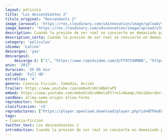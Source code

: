 ```yaml
---
layout: pelicula
title: "Los descendientes 2"
titulo_original: "Descendants 2"
image_carousel: 'https://res.cloudinary.com/u4innovation/image/upload/v1564874490/desendientes2-min_esq7sr.jpg'
image_banner: 'https://res.cloudinary.com/u4innovation/image/upload/v1564874494/desencientes2-min_zircvj.jpg'
description: Cuando la presión de ser real se convierte en demasiado para Mal, ella regresa a la isla de los perdidos donde su archienemiga Uma, la hija de Ursula, ha tomado su lugar como la reina autoproclamada.
description_corta: Cuando la presión de ser real se convierte en demasiado para Mal, ella regresa a la isla de los perdidos donde su archienemiga Uma, la hija de Ursula, ha tomado su lugar como la reina autoproclamada.
category: 'peliculas'
idioma: 'Latino'
descargas: 'yes'
descargas2:
    descarga-2: ["1", "https://www.rapidvideo.com/d/FT97Z40RBN", "https://www.google.com/s2/favicons?domain=www.rapidvideo.com","RapidVideo","https://res.cloudinary.com/imbriitneysam/image/upload/v1541473684/mexico.png", "Latino", "Full HD"]
anio: '2017'
duracion: '2h 05 min'
calidad: 'Full HD'
estrellas: '4'
genero: Ciencia Ficción, Comedia, Acción
trailer: https://www.youtube.com/embed/nbCvWbmlaPI
embed: https://www.youtube.com/embed/nbCvWbmlaPI?rel=0&amp;hd=1&border=0&wmode=opaque&enablejsapi=1&modestbranding=1&controls=1&showinfo=1
sandbox: allow-same-origin allow-forms
reproductor: fembed
clasificacion: '+5'
reproductores: ["https://player.openload.download/player.php?id=NThheE8vVlFPWUVQaGo2Y0JxclF0ajhSWjlKUUVVcHlpdTY4aGgwTVVwbWNMa09OMXFwcXNwSk1IUVN3ZUhjSzBUVWhvYXhqQU9SWW1kWnMxWktvRlE9PQ","https://player.openplay.vip/player.php?id=MzM0MA","https://tutumeme.net/embed/player.php?u=bXQ3ajJOaW1wcFRGcEs2VW5XRGExTlRPMytmUnc3bHVwcWhoenVIUjI5SHF5TlNwc0taaG1jN2gwZHZSNTlIRHVhV2tZWitkNUtDVDNOL1ZvYW1rYjJwcG1xST0","https://www.zembed.to/public/dist/asteroid.html?id=8e1055355b5ccc505131384010675f80&title=Descendants%202","https://api.cuevana3.io/olpremium/gd.php?file=ek5lbm9xYWNrS0xNejZabVlkSFIyTkxQb3BPWDB0UFkwY3lvbjJIRjBPQ1QwNStUck1mVG9kVExvM0djeHA3VnFybXRscUdvMWRXNHRZbU1lYXVUeDg2cGpKVmp4cXpBejYxcGpHYXN5Y3lVeTU1L3JjNnAxdEhUcXBObXlwUFkwcVJqaUtDemxkVzZyWHlMWkxDcHdhblBwMzk3cTVMSDBxV3FsbVBPbE15VXZZT0laZFdSeXFxMHBZaDYxcTdLdXNlVWxvdW90OWpSc1lHV2lNWGEyS21vYklLRWlNbmYxOG1ZYjZ6SDFBPT0","https://api.cuevana3.io/rr/gd.php?h=ek5lbm9xYWNrS0xJMVp5b21KREk0dFBLbjVkaHhkRGdrOG1jbnBpUnhhS1Z1SXVubGFTUzV0VEVuNGFIbExmRHo2V2xyS1dVbCtXc3g0aUxuczYzNGJhU3FadVkyUT09"]
tags:
- Ciencia-Ficcion
twitter_text: Los descendientes 2
introduction: Cuando la presión de ser real se convierte en demasiado para Mal, ella regresa a la isla de los perdidos donde su archienemiga Uma, la hija de Ursula, ha tomado su lugar como la reina autoproclamada.
---
```












